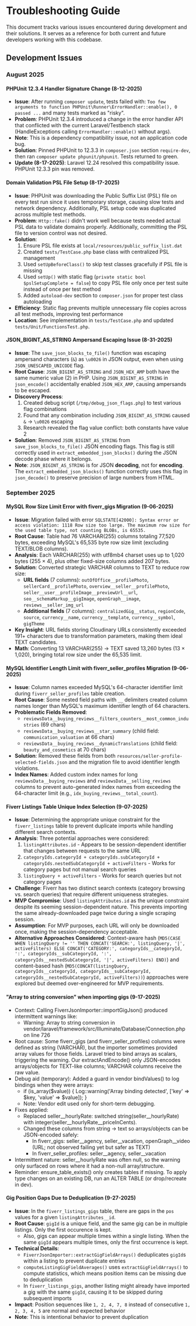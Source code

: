 # Troubleshooting Guide

This document tracks various issues encountered during development and their solutions. It serves as a reference for both current and future developers working with this codebase.

## Development Issues

### August 2025

#### PHPUnit 12.3.4 Handler Signature Change (8-12-2025)
- **Issue**: After running `composer update`, tests failed with: `Too few arguments to function PHPUnit\Runner\ErrorHandler::enable(), 0 passed ...` and many tests marked as "risky".
- **Problem**: PHPUnit 12.3.4 introduced a change in the error handler API that conflicted with the current Laravel/Testbench stack (HandleExceptions calling `ErrorHandler::enable()` without args).
- **Note**: This is a dependency compatibility issue, not an application code bug.
- **Solution**: Pinned PHPUnit to 12.3.3 in `composer.json` section `require-dev`, then ran `composer update phpunit/phpunit`. Tests returned to green.
- **Update (8-17-2025)**: Laravel 12.24 resolved this compatibility issue. PHPUnit 12.3.3 pin was removed.

#### Domain Validation PSL File Setup (8-17-2025)
- **Issue**: PHPUnit was downloading the Public Suffix List (PSL) file on every test run since it uses temporary storage, causing slow tests and network dependency. Additionally, PSL setup code was duplicated across multiple test methods.
- **Problem**: `Http::fake()` didn't work well because tests needed actual PSL data to validate domains properly. Additionally, committing the PSL file to version control was not desired.
- **Solution**:
  1. Ensure PSL file exists at `local/resources/public_suffix_list.dat`
  2. Created `tests/TestCase.php` base class with centralized PSL management
  3. Used `setUpBeforeClass()` to skip test classes gracefully if PSL file is missing
  4. Used `setUp()` with static flag (`private static bool $pslSetupComplete = false`) to copy PSL file only once per test suite instead of once per test method
  5. Added `autoload-dev` section to `composer.json` for proper test class autoloading
- **Efficiency**: Static flag prevents multiple unnecessary file copies across all test methods, improving test performance
- **Location**: See implementation in `tests/TestCase.php` and updated `tests/Unit/FunctionsTest.php`.

#### JSON_BIGINT_AS_STRING Ampersand Escaping Issue (8-31-2025)
- **Issue**: The `save_json_blocks_to_file()` function was escaping ampersand characters (`&`) as `\u0026` in JSON output, even when using `JSON_UNESCAPED_UNICODE` flag.
- **Root Cause**: `JSON_BIGINT_AS_STRING` and `JSON_HEX_AMP` both have the same numeric value (2) in PHP. Using `JSON_BIGINT_AS_STRING` in `json_encode()` accidentally enabled `JSON_HEX_AMP`, causing ampersands to be escaped.
- **Discovery Process**:
  1. Created debug script (`/tmp/debug_json_flags.php`) to test various flag combinations
  2. Found that any combination including `JSON_BIGINT_AS_STRING` caused `&` → `\u0026` escaping
  3. Research revealed the flag value conflict: both constants have value 2
- **Solution**: Removed `JSON_BIGINT_AS_STRING` from `save_json_blocks_to_file()` JSON encoding flags. This flag is still correctly used in `extract_embedded_json_blocks()` during the JSON decode phase where it belongs.
- **Note**: `JSON_BIGINT_AS_STRING` is for JSON **decoding**, not for **encoding**. The `extract_embedded_json_blocks()` function correctly uses this flag in `json_decode()` to preserve precision of large numbers from HTML.

### September 2025

#### MySQL Row Size Limit Error with fiverr_gigs Migration (9-06-2025)
- **Issue**: Migration failed with error `SQLSTATE[42000]: Syntax error or access violation: 1118 Row size too large. The maximum row size for the used table type, not counting BLOBs, is 65535.`
- **Root Cause**: Table had 76 VARCHAR(255) columns totaling 77,520 bytes, exceeding MySQL's 65,535 byte row size limit (excluding TEXT/BLOB columns).
- **Analysis**: Each VARCHAR(255) with utf8mb4 charset uses up to 1,020 bytes (255 × 4), plus other fixed-size columns added 207 bytes.
- **Solution**: Converted strategic VARCHAR columns to TEXT to reduce row size:
  - **URL fields** (7 columns): `outOfOffice__profilePhoto`, `sellerCard__profilePhoto`, `overview__seller__profilePhoto`, `seller__user__profileImage__previewUrl__url`, `seo__schemaMarkup__gigImage`, `openGraph__image`, `reviews__seller_img_url`
  - **Additional fields** (7 columns): `centralizedGig__status`, `regionCode`, `source`, `currency__name`, `currency__template`, `currency__symbol`, `gigTheme`
- **Key Insight**: URL fields storing Cloudinary URLs consistently exceeded 191+ characters due to transformation parameters, making them ideal TEXT candidates.
- **Math**: Converting 13 VARCHAR(255) → TEXT saved 13,260 bytes (13 × 1,020), bringing total row size under the 65,535 limit.

#### MySQL Identifier Length Limit with fiverr_seller_profiles Migration (9-06-2025)
- **Issue**: Column names exceeded MySQL's 64-character identifier limit during `fiverr_seller_profiles` table creation.
- **Root Cause**: Some nested field paths with `__` delimiters created column names longer than MySQL's maximum identifier length of 64 characters.
- **Problematic Fields Removed**:
  - `reviewsData__buying_reviews__filters_counters__most_common_industries` (69 chars)
  - `reviewsData__buying_reviews__star_summary` (child field: `communication_valuation` at 66 chars)
  - `reviewsData__buying_reviews__dynamicTranslations` (child field: `beauty_and_cosmetics` at 70 chars)
- **Solution**: Removed these fields from both `resources/seller-profile-selected-fields.json` and the migration file to avoid identifier length violations.
- **Index Names**: Added custom index names for long `reviewsData__buying_reviews` and `reviewsData__selling_reviews` columns to prevent auto-generated index names from exceeding the 64-character limit (e.g., `idx_buying_reviews__total_count`).

#### Fiverr Listings Table Unique Index Selection (9-07-2025)
- **Issue**: Determining the appropriate unique constraint for the `fiverr_listings` table to prevent duplicate imports while handling different search contexts.
- **Analysis**: Three potential approaches were considered:
  1. `listingAttributes.id` - Appears to be session-dependent identifier that changes between requests to the same URL
  2. `categoryIds.categoryId + categoryIds.subCategoryId + categoryIds.nestedSubCategoryId + activeFilters` - Works for category pages but not manual search queries
  3. `listingQuery + activeFilters` - Works for search queries but not category pages
- **Challenge**: Fiverr has two distinct search contexts (category browsing vs. search queries) that require different uniqueness strategies.
- **MVP Compromise**: Used `listingAttributes.id` as the unique constraint despite its seeming session-dependent nature. This prevents importing the same already-downloaded page twice during a single scraping session.
- **Assumption**: For MVP purposes, each URL will only be downloaded once, making the session-dependency acceptable.
- **Alternative Approaches Considered**: Context-aware hash (`MD5(CASE WHEN listingQuery != '' THEN CONCAT('SEARCH:', listingQuery, '|', activeFilters) ELSE CONCAT('CATEGORY:', categoryIds__categoryId, ':', categoryIds__subCategoryId, ':', categoryIds__nestedSubCategoryId, '|', activeFilters) END)`) and content-based hash (`MD5(CONCAT(listingQuery, categoryIds__categoryId, categoryIds__subCategoryId, categoryIds__nestedSubCategoryId, activeFilters))`) approaches were explored but deemed over-engineered for MVP requirements.

#### "Array to string conversion" when importing gigs (9-17-2025)
- Context: Calling FiverrJsonImporter::importGigJson() produced intermittent warnings like:
  - Warning: Array to string conversion in vendor/laravel/framework/src/Illuminate/Database/Connection.php on line 726
- Root cause: Some fiverr_gigs (and fiverr_seller_profiles) columns were defined as string (VARCHAR), but the importer sometimes provided array values for those fields. Laravel tried to bind arrays as scalars, triggering the warning. Our extractAndEncode() only JSON-encodes arrays/objects for TEXT-like columns; VARCHAR columns receive the raw value.
- Debug aid (temporary): Added a guard in vendor bindValues() to log bindings when they were arrays:
  - if (is_array($value)) { Log::warning('Array binding detected', ['key' => $key, 'value' => $value]); }
  - Note: Vendor edit used only for short-term debugging.
- Fixes applied:
  - Replaced seller__hourlyRate: switched string(seller__hourlyRate) with integer(seller__hourlyRate__priceInCents).
  - Changed these columns from string → text so arrays/objects can be JSON-encoded safely:
    - In fiverr_gigs: seller__agency, seller__vacation, openGraph__video (URL; not observed failing yet but safer as TEXT)
    - In fiverr_seller_profiles: seller__agency, seller__vacation
- Intermittent nature: seller__hourlyRate was often null, so the warning only surfaced on rows where it had a non-null array/structure.
- Reminder: ensure_table_exists() only creates tables if missing. To apply type changes on an existing DB, run an ALTER TABLE (or drop/recreate in dev).

#### Gig Position Gaps Due to Deduplication (9-27-2025)
- **Issue**: In the `fiverr_listings_gigs` table, there are gaps in the `pos` values for a given `listingAttributes__id`.
- **Root Cause**: `gigId` is a unique field, and the same gig can be in multiple listings. Only the first occurence is kept.
  - Also, gigs can appear multiple times within a single listing. When the same `gigId` appears multiple times, only the first occurrence is kept.
- **Technical Details**:
  - `FiverrJsonImporter::extractGigFieldArrays()` deduplicates `gigId`s within a listing to prevent duplicate entries
  - `computeListingGigFieldAverages()` uses `extractGigFieldArrays()` to compute statistics, which means position items can be missing due to deduplication
  - In `fiverr_listings_gigs`, another listing might already have imported a gig with the same `gigId`, causing it to be skipped during subsequent imports
- **Impact**: Position sequences like `1, 2, 4, 7, 8` instead of consecutive `1, 2, 3, 4, 5` are normal and expected behavior
- **Note**: This is intentional behavior to prevent duplication